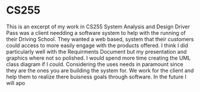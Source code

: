 # CS255
This is an excerpt of my work in CS255 System Analysis and Design
Driver Pass was a client needding a software system to help with the running of their Driving School. 
They wanted a web based, system that their customers could access to more easily engage with the products offered. 
I think I did particularly well with the Requirments Document but my presentation and graphics where not so polished. I would spend more time creating the UML class diagram if I could.
Considering the uses needs in paramount since they are the ones you are building the system for. We work for the client and help them to realize there buisness goals through software. 
In the future I will apo
